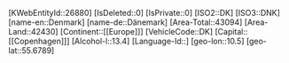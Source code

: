 ﻿---
location: [55.6789,10.5]
type: Country
tags: [geo/Country]
---
[KWebEntityId::26880]
[IsDeleted::0]
[IsPrivate::0]
[ISO2::DK]
[ISO3::DNK]
[name-en::Denmark]
[name-de::Dänemark]
[Area-Total::43094]
[Area-Land::42430]
[Continent::[[Europe]]]
[VehicleCode::DK]
[Capital::[[Copenhagen]]]
[Alcohol-l::13.4]
[Language-Id::]
[geo-lon::10.5]
[geo-lat::55.6789]


